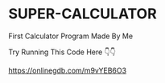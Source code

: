 # SUPER-CALCULATOR
First Calculator Program Made By Me

Try Running This Code Here 👇👇

https://onlinegdb.com/m9vYEB6O3
